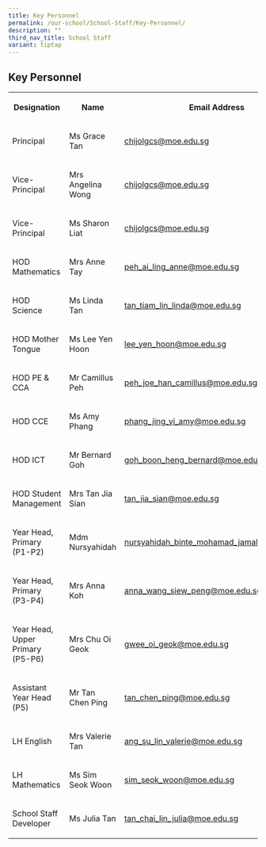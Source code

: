 ```yaml
---
title: Key Personnel
permalink: /our-school/School-Staff/Key-Personnel/
description: ""
third_nav_title: School Staff
variant: tiptap
---
```

<h2>Key Personnel</h2>
<table style="minWidth: 75px">
<colgroup>
<col>
<col>
<col>
</colgroup>
<tbody>
<tr>
<th rowspan="1" colspan="1">
<p>Designation</p>
</th>
<th rowspan="1" colspan="1">
<p>Name</p>
</th>
<th rowspan="1" colspan="1">
<p>Email Address</p>
</th>
</tr>
<tr>
<td rowspan="1" colspan="1">
<p>Principal</p>
</td>
<td rowspan="1" colspan="1">
<p>Ms Grace Tan</p>
</td>
<td rowspan="1" colspan="1">
<p><a href="mailto:chijolgcs@moe.edu.sg" rel="noopener noreferrer nofollow" target="_blank">chijolgcs@moe.edu.sg</a>
</p>
</td>
</tr>
<tr>
<td rowspan="1" colspan="1">
<p>Vice-Principal</p>
</td>
<td rowspan="1" colspan="1">
<p>Mrs Angelina Wong</p>
</td>
<td rowspan="1" colspan="1">
<p><a href="mailto:chijolgcs@moe.edu.sg" rel="noopener noreferrer nofollow" target="_blank">chijolgcs@moe.edu.sg</a>
</p>
</td>
</tr>
<tr>
<td rowspan="1" colspan="1">
<p>Vice-Principal</p>
</td>
<td rowspan="1" colspan="1">
<p>Ms Sharon Liat</p>
</td>
<td rowspan="1" colspan="1">
<p><a href="mailto:chijolgcs@moe.edu.sg" rel="noopener noreferrer nofollow" target="_blank">chijolgcs@moe.edu.sg</a>
</p>
</td>
</tr>
<tr>
<td rowspan="1" colspan="1">
<p>HOD Mathematics</p>
</td>
<td rowspan="1" colspan="1">
<p>Mrs Anne Tay</p>
</td>
<td rowspan="1" colspan="1">
<p><a href="mailto:peh_ai_ling_anne@moe.edu.sg" rel="noopener noreferrer nofollow" target="_blank">peh_ai_ling_anne@moe.edu.sg</a>
</p>
</td>
</tr>
<tr>
<td rowspan="1" colspan="1">
<p>HOD Science</p>
</td>
<td rowspan="1" colspan="1">
<p>Ms Linda Tan</p>
</td>
<td rowspan="1" colspan="1">
<p><a href="mailto:tan_tiam_lin_linda@moe.edu.sg" rel="noopener noreferrer nofollow" target="_blank">tan_tiam_lin_linda@moe.edu.sg</a>
</p>
</td>
</tr>
<tr>
<td rowspan="1" colspan="1">
<p>HOD Mother Tongue</p>
</td>
<td rowspan="1" colspan="1">
<p>Ms Lee Yen Hoon</p>
</td>
<td rowspan="1" colspan="1">
<p><a href="mailto:lee_yen_hoon@moe.edu.sg" rel="noopener noreferrer nofollow" target="_blank">lee_yen_hoon@moe.edu.sg</a>
</p>
</td>
</tr>
<tr>
<td rowspan="1" colspan="1">
<p>HOD PE &amp; CCA</p>
</td>
<td rowspan="1" colspan="1">
<p>Mr Camillus Peh</p>
</td>
<td rowspan="1" colspan="1">
<p><a href="mailto:peh_joe_han_camillus@moe.edu.sg" rel="noopener noreferrer nofollow" target="_blank">peh_joe_han_camillus@moe.edu.sg</a>
</p>
</td>
</tr>
<tr>
<td rowspan="1" colspan="1">
<p>HOD CCE</p>
</td>
<td rowspan="1" colspan="1">
<p>Ms Amy Phang</p>
</td>
<td rowspan="1" colspan="1">
<p><a href="mailto:phang_jing_yi_amy@moe.edu.sg" rel="noopener noreferrer nofollow" target="_blank">phang_jing_yi_amy@moe.edu.sg</a>
</p>
</td>
</tr>
<tr>
<td rowspan="1" colspan="1">
<p>HOD ICT</p>
</td>
<td rowspan="1" colspan="1">
<p>Mr Bernard Goh</p>
</td>
<td rowspan="1" colspan="1">
<p><a href="mailto:goh_boon_heng_bernard@moe.edu.sg" rel="noopener noreferrer nofollow" target="_blank">goh_boon_heng_bernard@moe.edu.sg</a>
</p>
</td>
</tr>
<tr>
<td rowspan="1" colspan="1">
<p>HOD Student Management</p>
</td>
<td rowspan="1" colspan="1">
<p>Mrs Tan Jia Sian</p>
</td>
<td rowspan="1" colspan="1">
<p><a href="mailto:tan_jia_sian@moe.edu.sg" rel="noopener noreferrer nofollow" target="_blank">tan_jia_sian@moe.edu.sg</a>
</p>
</td>
</tr>
<tr>
<td rowspan="1" colspan="1">
<p>Year Head, Primary (P1-P2)</p>
</td>
<td rowspan="1" colspan="1">
<p>Mdm Nursyahidah</p>
</td>
<td rowspan="1" colspan="1">
<p><a href="mailto:nursyahidah_binte_mohamad_jamal@moe.edu.sg" rel="noopener noreferrer nofollow" target="_blank">nursyahidah_binte_mohamad_jamal@moe.edu.sg</a>
</p>
</td>
</tr>
<tr>
<td rowspan="1" colspan="1">
<p>Year Head, Primary (P3-P4)</p>
</td>
<td rowspan="1" colspan="1">
<p>Mrs Anna Koh</p>
</td>
<td rowspan="1" colspan="1">
<p><a href="mailto:anna_wang_siew_peng@moe.edu.sg" rel="noopener noreferrer nofollow" target="_blank">anna_wang_siew_peng@moe.edu.sg</a>
</p>
</td>
</tr>
<tr>
<td rowspan="1" colspan="1">
<p>Year Head, Upper Primary (P5-P6)</p>
</td>
<td rowspan="1" colspan="1">
<p>Mrs Chu Oi Geok</p>
</td>
<td rowspan="1" colspan="1">
<p><a href="mailto:gwee_oi_geok@moe.edu.sg" rel="noopener noreferrer nofollow" target="_blank">gwee_oi_geok@moe.edu.sg</a>
</p>
</td>
</tr>
<tr>
<td rowspan="1" colspan="1">
<p>Assistant Year Head (P5)</p>
</td>
<td rowspan="1" colspan="1">
<p>Mr Tan Chen Ping</p>
</td>
<td rowspan="1" colspan="1">
<p><a href="mailto:tan_chen_ping@moe.edu.sg" rel="noopener noreferrer nofollow" target="_blank">tan_chen_ping@moe.edu.sg</a>
</p>
</td>
</tr>
<tr>
<td rowspan="1" colspan="1">
<p>LH English</p>
</td>
<td rowspan="1" colspan="1">
<p>Mrs Valerie Tan</p>
</td>
<td rowspan="1" colspan="1">
<p><a href="mailto:ang_su_lin_valerie@moe.edu.sg" rel="noopener noreferrer nofollow" target="_blank">ang_su_lin_valerie@moe.edu.sg</a>
</p>
</td>
</tr>
<tr>
<td rowspan="1" colspan="1">
<p>LH Mathematics</p>
</td>
<td rowspan="1" colspan="1">
<p>Ms Sim Seok Woon</p>
</td>
<td rowspan="1" colspan="1">
<p><a href="mailto:sim_seok_woon@moe.edu.sg" rel="noopener noreferrer nofollow" target="_blank">sim_seok_woon@moe.edu.sg</a>
</p>
</td>
</tr>
<tr>
<td rowspan="1" colspan="1">
<p>School Staff Developer</p>
</td>
<td rowspan="1" colspan="1">
<p>Ms Julia Tan</p>
</td>
<td rowspan="1" colspan="1">
<p><a href="mailto:tan_chai_lin_julia@moe.edu.sg" rel="noopener noreferrer nofollow" target="_blank">tan_chai_lin_julia@moe.edu.sg</a>
</p>
</td>
</tr>
</tbody>
</table>
<p></p>